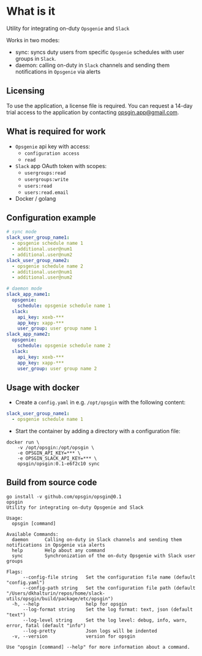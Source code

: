 # What is it

Utility for integrating on-duty `Opsgenie` and `Slack`

Works in two modes:
- sync: syncs duty users from specific `Opsgenie` schedules with user groups in `Slack`.
- daemon: calling on-duty in `Slack` channels and sending them notifications in `Opsgenie` via alerts

## Licensing

To use the application, a license file is required. You can request a 14-day trial access to the application by contacting opsgin.app@gmail.com.

## What is required for work

- `Opsgenie` api key with access:
  - `configuration access`
  - `read`
- `Slack` app OAuth token with scopes:
  - `usergroups:read`
  - `usergroups:write`
  - `users:read`
  - `users:read.email`
- Docker / golang

## Configuration example

```yaml
# sync mode
slack_user_group_name1:
  - opsgenie schedule name 1
  - additional.user@num1
  - additional.user@num2
slack_user_group_name2:
  - opsgenie schedule name 2
  - additional.user@num1
  - additional.user@num2

# daemon mode
slack_app_name1:
  opsgenie:
    schedule: opsgenie schedule name 1
  slack:
    api_key: xoxb-***
    app_key: xapp-***
    user_group: user group name 1
slack_app_name2:
  opsgenie:
    schedule: opsgenie schedule name 2
  slack:
    api_key: xoxb-***
    app_key: xapp-***
    user_group: user group name 2
```

## Usage with docker

- Create a `config.yaml` in e.g. `/opt/opsgin` with the following content:

```yaml
slack_user_group_name1:
  - opsgenie schedule name 1
```

- Start the container by adding a directory with a configuration file:

```shell
docker run \
    -v /opt/opsgin:/opt/opsgin \
    -e OPSGIN_API_KEY=*** \
    -e OPSGIN_SLACK_API_KEY=*** \
    opsgin/opsgin:0.1-e6f2c10 sync
```

## Build from source code

```shell
go install -v github.com/opsgin/opsgin@0.1
opsgin
Utility for integrating on-duty Opsgenie and Slack

Usage:
  opsgin [command]

Available Commands:
  daemon      Calling on-duty in Slack channels and sending them notifications in Opsgenie via alerts
  help        Help about any command
  sync        Synchronization of the on-duty Opsgenie with Slack user groups

Flags:
      --config-file string   Set the configuration file name (default "config.yaml")
      --config-path string   Set the configuration file path (default "/Users/dkhalturin/repos/home/slack-utils/opsgin/build/package/etc/opsgin")
  -h, --help                 help for opsgin
      --log-format string    Set the log format: text, json (default "text")
      --log-level string     Set the log level: debug, info, warn, error, fatal (default "info")
      --log-pretty           Json logs will be indented
  -v, --version              version for opsgin

Use "opsgin [command] --help" for more information about a command.
```
